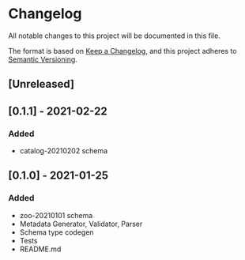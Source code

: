 # Changelog
All notable changes to this project will be documented in this file.

The format is based on [Keep a Changelog](https://keepachangelog.com/en/1.0.0/),
and this project adheres to [Semantic Versioning](https://semver.org/spec/v2.0.0.html).

## [Unreleased]

## [0.1.1] - 2021-02-22
### Added
- catalog-20210202 schema


## [0.1.0] - 2021-01-25
### Added
- zoo-20210101 schema
- Metadata Generator, Validator, Parser
- Schema type codegen
- Tests
- README.md

